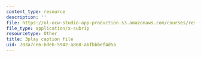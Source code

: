 ```yaml
---
content_type: resource
description: ''
file: https://ol-ocw-studio-app-production.s3.amazonaws.com/courses/res-3-003-learn-to-build-your-own-videogame-with-the-unity-game-engine-and-microsoft-kinect-january-iap-2017/703a7ce6bdeb5942a868abfbbbef4d5a_gDpkinitSRM.vtt
file_type: application/x-subrip
resourcetype: Other
title: 3play caption file
uid: 703a7ce6-bdeb-5942-a868-abfbbbef4d5a
---
```

